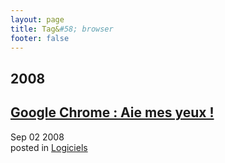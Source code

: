```yaml
---
layout: page
title: Tag&#58; browser
footer: false
---
```


<div id="blog-archives" class="category">
<h2>2008</h2>

<article>
<h1><a href="/2008/09/02/google-chrome-aie-mes-yeux/index.html">Google Chrome : Aie mes yeux !</a></h1>
<time datetime="2008-09-02T00:00:00-06:00" pubdate><span class='month'>Sep</span> <span class='day'>02</span> <span class='year'>2008</span></time>
<footer>
<span class="categories">posted in 
<a href='/categories/logiciels/'>Logiciels</a></span>
</footer>
</article>
</div>
